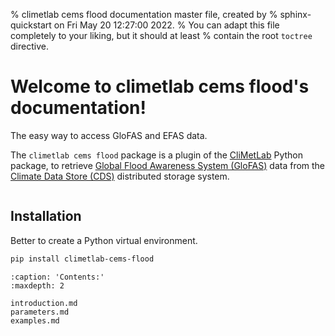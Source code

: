 % climetlab cems flood documentation master file, created by
% sphinx-quickstart on Fri May 20 12:27:00 2022.
% You can adapt this file completely to your liking, but it should at least
% contain the root `toctree` directive.

# Welcome to climetlab cems flood's documentation!

The easy way to access GloFAS and EFAS data.

The `climetlab cems flood` package is a plugin of the [CliMetLab](https://climetlab.readthedocs.io/en/latest/index.html) Python package, to retrieve [Global Flood Awareness System (GloFAS)](https://www.globalfloods.eu/general-information/about-glofas/) data from the [Climate Data Store (CDS)](https://cds.climate.copernicus.eu/#!/home) distributed storage system.


```{note} EFAS is currently not available, the plan it to add it in the near future.
```

## Installation

Better to create a Python virtual environment.

```bash
pip install climetlab-cems-flood
```

```{toctree}
:caption: 'Contents:'
:maxdepth: 2

introduction.md
parameters.md
examples.md


```

